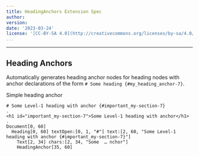 ```yaml
---
title: HeadingAnchors Extension Spec
author:
version:
date: '2023-03-24'
license: '[CC-BY-SA 4.0](http://creativecommons.org/licenses/by-sa/4.0/)'
...
```


---

## Heading Anchors

Automatically generates heading anchor nodes for heading nodes with anchor declarations of the form
`# Some heading {#my_heading_anchor-7}`.


Simple heading anchor

```````````````````````````````` example Heading Anchors: 1
# Some Level-1 heading with anchor {#important_my-section-7}
.
<h1 id="important_my-section-7">Some Level-1 heading with anchor</h1>
.
Document[0, 60]
  Heading[0, 60] textOpen:[0, 1, "#"] text:[2, 60, "Some Level-1 heading with anchor {#important_my-section-7}"]
    Text[2, 34] chars:[2, 34, "Some  … nchor"]
    HeadingAnchor[35, 60]
````````````````````````````````
